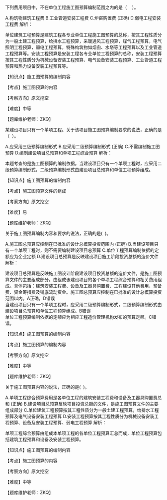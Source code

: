 <p>下列费用项目中，不在单位工程施工图预算编制范围之内的是（ &nbsp; &nbsp;）。</p>
A.构筑物建筑工程费
B.工业管道安装工程费
C.炉窑购置费  (正确)
D.弱电工程安装工程费
解析：<p>单位建筑工程预算是建筑工程各专业单位工程施工图预算的总称，按其工程性质分为一般土建工程预算，给排水工程预算，采暖通风工程预算，煤气工程预算，电气照明工程预算，弱电工程预算，特殊构筑物如烟囱、水塔等工程预算以及工业管道工程预算等。安装工程预算是安装工程各专业单位工程预算的总称，安装工程预算按其工程性质分为机械设备安装工程预算、电气设备安装工程预算、工业管道工程预算和热力设备安装工程预算等。</p><p>【知识点】施工图预算的编制内容</p><p>【考点】施工图预算的内容</p><p>【考察方向】原文挖空</p><p>【难度】中等</p><p>【题库维护老师：ZKQ】<br/></p>
<p>某建设项目只有一个单项工程。关于该项目施工图预算编制要求的说法，正确的是（ &nbsp;）。</p>
A.应采用三级预算编制形式
B.应采用二级预算编制形式  (正确)
C.不需编制施工图预算
D.编制建设项目总预算和单项工程综合预算
解析：<p>本题考查的是施工图预算的编制依据。当建设项目只有一个单项工程时，应采用二级预算编制形式，二级预算编制形式由建设项目总预算和单位工程预算组成。</p><p>【知识点】施工图预算的编制内容</p><p>【考点】施工图预算文件的组成</p><p>【考察方向】原文挖空</p><p>【难度】易</p><p>【题库维护老师：ZKQ】<br/></p>
<p>关于施工图预算编制内容和要求的说法，正确的是( &nbsp;)。</p>
A.施工图总预算应控制在已批准的设计总概算投资范围内  (正确)
B.当建设项目只有一个单项工程时，则不需要编制建设项目总预算
C.单位工程预算编制依据的定额应为企业定额
D.建设项目总预算是反映建设项目施工阶段投资总额的造价文件
解析：<p>建设项目总预算是反映施工图设计阶段建设项目投资总额的造价文件，是施工图预算文件的主要组成部分。由组成该建设项目的各个单项工程综合预算和相关费用组成。具体包括：建筑安装工程费、设备及工器具购置费、工程建设其他费用、预备费、资金筹措费及铺底流动资金。施工图总预算应控制在已批准的设计总概算投资范围以内。A正确，D错误<br/>当建设项目只有一个单项工程时，应采用二级预算编制形式，二级预算编制形式由建设项目总预算和单位工程预算组成。B错误<br/>单位工程预算编制依据的定额应为相应工程造价管理机构发布的预算定额。C错误。</p><p>【知识点】施工图预算的编制内容</p><p>【考点】施工图预算的编制内容</p><p>【考察方向】原文挖空</p><p>【难度】中等</p><p>【题库维护老师：ZKQ】</p>
<p>关于施工图预算内容的说法，正确的是( &nbsp;)。</p>
A.单项工程综合预算费用是各单位工程的建筑安装工程费和设备及工器具购置费总和  (正确)
B.建设项目总预算反映项目投资总额的文件，是施工图预算文件的主要组成部分
C.单位建筑工程预算按其工程性质分为一般土建工程预算，给排水工程预算及电气设备安装工程预算
D.安装工程预算按其工程性质分为机械设备安装工程预算、设备及安装工程预算、弱电工程预算
解析：<p>单项工程综合预算由组成本单项工程的各单位工程预算汇总而成，单位工程预算包括建筑工程预算和设备及安装工程预算。</p><p>【知识点】施工图预算的编制内容</p><p>【考点】施工图预算的内容</p><p>【考察方向】原文挖空</p><p>【难度】中等</p><p>【题库维护老师：ZKQ】</p>
